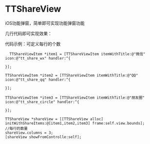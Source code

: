 # TTShareView
iOS功能弹窗，简单即可实现功能弹窗功能






几行代码即可实现效果：








代码示例：可定义每行的个数

      TTShareViewItem *item1 = [TTShareViewItem itemWithTitle:@"微信" icon:@"tt_share_wx" handler:^{
        
    }];
    
    TTShareViewItem *item2 = [TTShareViewItem itemWithTitle:@"QQ" icon:@"tt_share_qq" handler:^{
        
    }];
    
    TTShareViewItem *item3 = [TTShareViewItem itemWithTitle:@"朋友圈" icon:@"tt_share_circle" handler:^{
        
    }];
    
    TTShareView *shareView = [[TTShareView alloc] initWithShareItems:@[item1,item2,item3] frame:self.view.bounds];
    //每行的数量
    shareView.columns = 3;
    [shareView showFromControlle:self];
